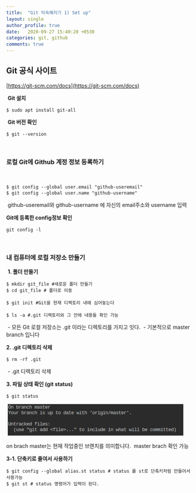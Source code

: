 ```yaml
---
title:  "Git 익숙해지기 1) Set up"
layout: single
author_profile: true
date:   2020-09-27 15:40:20 +0530
categories: git, github 
comments: true
---
```

## Git 공식 사이트 

[https://git-scm.com/docs](https://git-scm.com/docs)

​
**Git 설치** 
​
```
$ sudo apt install git-all
```
​
**Git 버전 확인** 
​
```
$ git --version
```
​
### 로컬 Git에 Github 계정 정보 등록하기 
​
```
$ git config --global user.email "github-useremail"
$ git config --global user.name "github-username"
```
​
github-useremail와 github-username 에 자신의 email주소와  username 입력 
​

**Git에 등록한 config정보 확인** 
​
```
git config -l
```
​
### 내 컴퓨터에 로컬 저장소 만들기 
​
**1\. 폴더 만들기** 
​
```
$ mkdir git_file #새로운 폴더 만들기 
$ cd git_file # 폴더로 이동 
​
$ git init #Git을 현재 디렉토리 내에 심어놓는다
​
$ ls -a #.git 디렉토리와 그 안에 내용들 확인 가능
```
​
\- 모든 Git 로컬 저장소는 .git 이라는 디렉토리를 가지고 잇다. 
​
\- 기본적으로 master branch 입니다 
​

**2\. .git 디렉토리 삭제** 
​
```
$ rm -rf .git
```
​
\- .git 디렉토리 삭제 
​

**3\. 파일 상태 확인 (git status)**
​
```
$ git status
```
​
![image1](/images/post1/git1.png)
​

on brach master는 현재 작업중인 브랜치를 의미합니다. 
​
master brach 확인 가능
​

**3-1. 단축키로 줄여서 사용하기**
​
```
$ git config --global alias.st status # status 를 st로 단축키처럼 만들어서 사용가능 
$ git st # status 명령어가 입력이 된다.
```